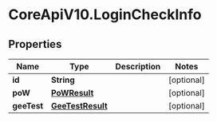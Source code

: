 # CoreApiV10.LoginCheckInfo

## Properties
Name | Type | Description | Notes
------------ | ------------- | ------------- | -------------
**id** | **String** |  | [optional] 
**poW** | [**PoWResult**](PoWResult.md) |  | [optional] 
**geeTest** | [**GeeTestResult**](GeeTestResult.md) |  | [optional] 



